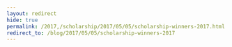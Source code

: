 ```yaml
---
layout: redirect
hide: true
permalink: /2017,/scholarship/2017/05/05/scholarship-winners-2017.html
redirect_to: /blog/2017/05/05/scholarship-winners-2017
---
```

